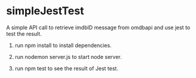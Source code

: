 # simpleJestTest
A simple API call to retrieve imdbID message from omdbapi and use jest to test the result.

1. run npm install to install dependencies.

2. run nodemon server.js to start node server.

3. run npm test to see the result of Jest test. 
